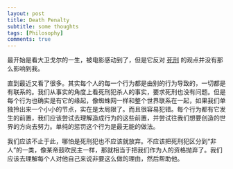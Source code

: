 ```yaml
---
layout: post
title: Death Penalty
subtitle: some thoughts
tags: [Philosophy]
comments: true
---
```


最开始是看大卫戈尔的一生，被电影感动到了，但是它反对 <u>死刑</u> 的观点并没有那么影响到我。

直到最近又看了很多。其实每个人的每一个行为都是由别的行为导致的，一切都是有联系的。我们从事实的角度上看死刑犯杀人的事实，要求死刑也没有问题。但是每个行为也确实是有它的缘起，像蜘蛛网一样和整个世界联系在一起，如果我们单独拎出来一个小小的节点，实在是太局限了。而且很容易犯错。每个行为都有它发生的前置，我们应该尝试去理解造成行为的这些前置，并尝试往我们想要创造的世界的方向去努力。单纯的惩罚这个行为是最无能的做法。

我们应该不止于此，哪怕是死刑犯也不应该就放弃。不应该把死刑犯区分到“非人”的一类，像某帝鼓吹民主一样，那就相当于把我们作为人的资格抛弃了。我们应该去理解每个人对他自己来说非要这么做的理由，然后帮助他。
